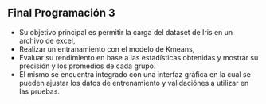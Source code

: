 ## Final Programación 3

- Su objetivo principal es permitir la carga del dataset de Iris en un archivo de excel,
- Realizar un entranamiento con el modelo de Kmeans,
- Evaluar su rendimiento en base a las estadísticas obtenidas y mostrár su precisión y los promedios de cada grupo.
- El mismo se encuentra integrado con una interfaz gráfica en la cual se pueden  ajustar los datos de entrenamiento y validaciónes a utilizar en las pruebas.
    